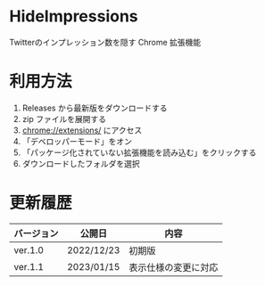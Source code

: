 # HideImpressions

Twitterのインプレッション数を隠す Chrome 拡張機能

# 利用方法

1. Releases から最新版をダウンロードする
2. zip ファイルを展開する
3. [chrome://extensions/](chrome://extensions/) にアクセス
4. 「デベロッパーモード」をオン
5. 「パッケージ化されていない拡張機能を読み込む」をクリックする
6. ダウンロードしたフォルダを選択

# 更新履歴

| バージョン   | 公開日        | 内容         |
| ------- | ---------- | ---------- |
| ver.1.0 | 2022/12/23 | 初期版        |
| ver.1.1 | 2023/01/15 | 表示仕様の変更に対応 |
